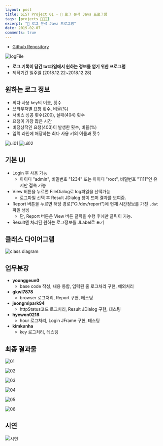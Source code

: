 ```yaml
---
layout: post
title: SIST Project 01 - 🐥 로그 분석 Java 프로그램
tags: [projects 🧑🏻‍💻]
excerpt: "🐥 로그 분석 Java 프로그램"
date: 2019-02-07
comments: true
---
```


* [Github Repository](https://github.com/younggeun0/logAnalysisApp)

![logFile](https://github.com/younggeun0/logAnalysisApp/blob/master/img/logFile.png?raw=true)

* **로그 기록이 담긴 txt파일에서 원하는 정보를 얻기 위한 프로그램**
* 제작기간 일주일 (2018.12.22~2018.12.28)

## 원하는 로그 정보
  * 최다 사용 key의 이름, 횟수
  * 브라우저별 요청 횟수, 비율(%)
  * 서비스 성공 횟수(200), 실패(404) 횟수
  * 요청이 가장 많은 시간
  * 비정상적인 요청(403)이 발생한 횟수, 비율(%)
  * 입력 라인에 해당하는 최다 사용 키의 이름과 횟수

![ui01](https://github.com/younggeun0/logAnalysisApp/blob/master/img/UI01.png?raw=true)
![ui02](https://github.com/younggeun0/logAnalysisApp/blob/master/img/UI02.png?raw=true)

## 기본 UI
  * Login 후 사용 가능
    * 아이디 "admin", 비밀번호 "1234" 또는 아이디 "root", 비밀번호 "1111"인 유저만 접속 가능
  * View 버튼을 누르면 FileDialog로 log파일을 선택가능
    * 로그파일 선택 후 Result JDialog 창이 뜨며 결과를 보여줌.
  * Report 버튼을 누르면 해당 경로("C:/dev/report")에 현재 시간정보를 가진 `.dat`파일 생성
    * 단, Report 버튼은 View 버튼 클릭을 수행 후에만 클릭이 가능.
  * Result엔 처리된 원하는 로그정보를 JLabel로 표기

## 클래스 다이어그램

![class diagram](https://github.com/younggeun0/logAnalysisApp/blob/master/img/classDiagram.jpg?raw=true)

## 업무분장
  * **younggeun0**
    * base code 작성, 내용 통합, 입력된 줄 로그처리 구현, 예외처리
  * **gkwl7878**
    * browser 로그처리, Report 구현, 테스팅
  * **jeongmipark94**
    * httpStatus코드 로그처리, Result JDialog 구현, 테스팅
  * **hyewon0218**
    * hour 로그처리, Login JFrame 구현, 테스팅
  * **kimkunha**
    * key 로그처리, 테스팅

## 최종 결과물

![01](https://github.com/younggeun0/logAnalysisApp/blob/master/img/completion/01.png?raw=true)

![02](https://github.com/younggeun0/logAnalysisApp/blob/master/img/completion/02.png?raw=true)

![03](https://github.com/younggeun0/logAnalysisApp/blob/master/img/completion/03.png?raw=true)

![04](https://github.com/younggeun0/logAnalysisApp/blob/master/img/completion/04.png?raw=true)

![05](https://github.com/younggeun0/logAnalysisApp/blob/master/img/completion/05.png?raw=true)

![06](https://github.com/younggeun0/logAnalysisApp/blob/master/img/completion/06.png?raw=true)

## 시연

![시연](https://github.com/younggeun0/logAnalysisApp/blob/master/first_team.gif?raw=true)